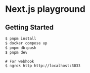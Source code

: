 # Next.js playground

## Getting Started

```bash
$ pnpm install
$ docker compose up
$ pnpm db:push
$ pnpm dev
```

```
# For webhook
$ ngrok http http://localhost:3033
```
